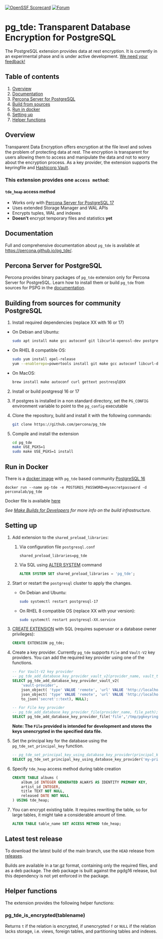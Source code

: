 [![OpenSSF Scorecard](https://api.scorecard.dev/projects/github.com/percona/pg_tde/badge)](https://scorecard.dev/viewer/?uri=github.com/percona/pg_tde)
[![Forum](https://img.shields.io/badge/Forum-join-brightgreen)](https://forums.percona.com/)

# pg_tde: Transparent Database Encryption for PostgreSQL

The PostgreSQL extension provides data at rest encryption. It is currently in an experimental phase and is under active development. [We need your feedback!](https://github.com/percona/pg_tde/discussions/151)

## Table of contents
1. [Overview](#overview)
2. [Documentation](#documentation)
1. [Percona Server for PostgreSQL](#percona-server-for-postgresql)
3. [Build from sources](#building-from-sources-for-community-postgresql)
4. [Run in docker](#run-in-docker)
5. [Setting up](#setting-up)
6. [Helper functions](#helper-functions)

## Overview
Transparent Data Encryption offers encryption at the file level and solves the problem of protecting data at rest. The encryption is transparent for users allowing them to access and manipulate the data and not to worry about the encryption process. As a key provider, the extension supports the keyringfile and  [Hashicorp Vault](https://www.vaultproject.io/).

### This extension provides one `access method`:

#### `tde_heap` access method
- Works only with [Percona Server for PostgreSQL 17](https://docs.percona.com/postgresql/17/postgresql-server.html)
- Uses extended Storage Manager and WAL APIs
- Encrypts tuples, WAL and indexes
- **Doesn't** encrypt temporary files and statistics **yet**

## Documentation

Full and comprehensive documentation about `pg_tde` is available at https://percona.github.io/pg_tde/.

## Percona Server for PostgreSQL

Percona provides binary packages of `pg_tde` extension only for Percona Server for PostgreSQL. Learn how to install them or build `pg_tde` from sources for PSPG in the [documentation](https://percona.github.io/pg_tde/main/install.html).

## Building from sources for community PostgreSQL
  1. Install required dependencies (replace XX with 16 or 17)
   - On Debian and Ubuntu:
        ```sh
        sudo apt install make gcc autoconf git libcurl4-openssl-dev postgresql-server-dev-XX
        ```
     
   - On RHEL 8 compatible OS:
        ```sh
        sudo yum install epel-release
        yum --enablerepo=powertools install git make gcc autoconf libcurl-devel perl-IPC-Run redhat-rpm-config openssl-devel postgresqlXX-devel
        ```

   - On MacOS:
        ```sh
        brew install make autoconf curl gettext postresql@XX
        ```

  2. Install or build postgresql 16 or 17
  3. If postgres is installed in a non standard directory, set the `PG_CONFIG` environment variable to point to the `pg_config` executable

  4. Clone the repository, build and install it with the following commands:  

     ```sh
     git clone https://github.com/percona/pg_tde
     ```
  
   5. Compile and install the extension

      ```sh
      cd pg_tde
      make USE_PGXS=1
      sudo make USE_PGXS=1 install
      ```

## Run in Docker

There is a [docker image](https://hub.docker.com/r/perconalab/pg_tde) with `pg_tde` based community [PostgreSQL 16](https://hub.docker.com/_/postgres) 

```
docker run --name pg-tde -e POSTGRES_PASSWORD=mysecretpassword -d perconalab/pg_tde
```
Docker file is available [here](https://github.com/percona/pg_tde/blob/main/docker/Dockerfile)


_See [Make Builds for Developers](https://github.com/percona/pg_tde/wiki/Make-builds-for-developers) for more info on the build infrastructure._

## Setting up

  1. Add extension to the `shared_preload_libraries`:
      1. Via configuration file `postgresql.conf `
            ```
            shared_preload_libraries=pg_tde 
            ```
      2. Via SQL using [ALTER SYSTEM](https://www.postgresql.org/docs/current/sql-altersystem.html) command
            ```sql
            ALTER SYSTEM SET shared_preload_libraries = 'pg_tde';
            ```
   2. Start or restart the `postgresql` cluster to apply the changes.
      * On Debian and Ubuntu:

        ```sh
        sudo systemctl restart postgresql-17
        ```

      * On RHEL 8 compatible OS (replace XX with your version):
        ```sh
        sudo systemctl restart postgresql-XX.service
        ``` 
   3. [CREATE EXTENSION](https://www.postgresql.org/docs/current/sql-createextension.html) with SQL (requires superuser or a database owner privileges):

        ```sql
        CREATE EXTENSION pg_tde;
        ```
   4. Create a key provider. Currently `pg_tde` supports `File` and `Vault-V2` key providers. You can add the required key provider using one of the functions.
   

        ```sql
        -- For Vault-V2 key provider
        -- pg_tde_add_database_key_provider_vault_v2(provider_name, vault_token, vault_url, vault_mount_path, vault_ca_path)
        SELECT pg_tde_add_database_key_provider_vault_v2(
            'vault-provider',
            json_object( 'type' VALUE 'remote', 'url' VALUE 'http://localhost:8888/token' ),
            json_object( 'type' VALUE 'remote', 'url' VALUE 'http://localhost:8888/url' ),
            to_json('secret'::text), NULL);

        -- For File key provider
        -- pg_tde_add_database_key_provider_file(provider_name, file_path);
        SELECT pg_tde_add_database_key_provider_file('file','/tmp/pgkeyring');
        ```

        **Note: The `File` provided is intended for development and stores the keys unencrypted in the specified data file.**

   5. Set the principal key for the database using the `pg_tde_set_principal_key` function.

        ```sql
        -- pg_tde_set_principal_key_using_database_key_provider(principal_key_name, provider_name);
        SELECT pg_tde_set_principal_key_using_database_key_provider('my-principal-key','file');
        ```
   
   6. Specify `tde_heap` access method during table creation
        ```sql
        CREATE TABLE albums (
            album_id INTEGER GENERATED ALWAYS AS IDENTITY PRIMARY KEY,
            artist_id INTEGER,
            title TEXT NOT NULL,
            released DATE NOT NULL
        ) USING tde_heap;
        ```
   7. You can encrypt existing table. It requires rewriting the table, so for large tables, it might take a considerable amount of time. 
        ```sql
        ALTER TABLE table_name SET ACCESS METHOD tde_heap;
        ```


## Latest test release

To download the latest build of the main branch, use the `HEAD` release from [releases](https://github.com/percona/pg_tde/releases).

Builds are available in a tar.gz format, containing only the required files, and as a deb package.
The deb package is built against the pgdg16 release, but this dependency is not yet enforced in the package.


## Helper functions

The extension provides the following helper functions:

### pg_tde_is_encrypted(tablename)

Returns `t` if the relation is encrypted, if unencrypted `f` or `NULL` if the
relation lacks storage, i.e. views, foreign tables, and partitioning tables and
indexes.
